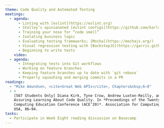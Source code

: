 ```yaml
---
theme: Code Quality and Automated Testing
meetings:
  - agenda:
      - Linting with [eslint](https://eslint.org)
      - Stolley’s opinionated [eslint configs](https://github.com/karlstolley/eslint-config)
      - Training your nose for “code smell”
      - Isolating business logic
      - Evaluating testing frameworks; [Mocha](https://mochajs.org/)
      - Visual regression testing with [BackstopJS](https://garris.github.io/BackstopJS/)
      - Beginning to write tests
    video:
  - agenda:
      - Integrating tests into Git workflows
      - Working on feature branches
      - Keeping feature branches up to date with `git rebase`
      - Properly squashing and merging commits in a PR
readings:
  - "Mike Amundsen, <cite>Great Web APIs</cite>, Chapters&nbsp;6–8"
  - >
    [567 Students Only] Diana Kirk, Tyne Crow, Andrew Luxton-Reilly, and Ewan Tempero. 2020. On
    Assuring Learning About Code Quality. In *Proceedings of the Twenty-Second Australasian
    Computing Education Conference (ACE’20)*. Association for Computing Machinery, New York, NY,
    USA, 86–94.
tasks:
  - Participate in Week Eight reading discussion on Basecamp
---
```

